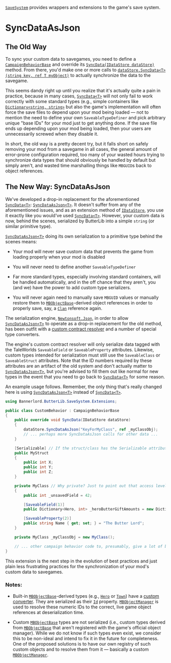 [``SaveSystem``](xref:Bannerlord.ButterLib.SaveSystem) provides wrappers and extensions to the game's save system.

# SyncDataAsJson

## The Old Way

To sync your custom data to savegames, you need to define a [``CampaignBehaviorBase``](https://apidoc.bannerlord.com/v/1.2.7/class_tale_worlds_1_1_campaign_system_1_1_campaign_behavior_base.html) and override its [``SyncData(IDataStore dataStore)``](https://apidoc.bannerlord.com/v/1.2.7/class_tale_worlds_1_1_campaign_system_1_1_campaign_behavior_base.html#a05ec45ba9a8707a6048fa5ba129fb438) method. From there, you'd make one or more calls to [``dataStore.SyncData<T>(string key, ref T myObject)``](https://apidoc.bannerlord.com/v/1.2.7/interface_tale_worlds_1_1_campaign_system_1_1_i_data_store.html#a8f476030a56cf3423bd9e2912c4e5802) to actually synchronize the data to the savegame.

This seems dandy right up until you realize that it's actually quite a pain in practice, because in many cases, [``SyncData<T>``](https://apidoc.bannerlord.com/v/1.2.7/interface_tale_worlds_1_1_campaign_system_1_1_i_data_store.html#a8f476030a56cf3423bd9e2912c4e5802) will not only fail to work correctly with some standard types (e.g., simple containers like [``Dictionary<string, string>``](xref:xref:System.Collections.Generic.Dictionary) but also the game's implementation will often force the save files to depend upon your mod being loaded &mdash; not to mention the need to define your own ``SaveableTypeDefiner`` and pick arbitrary unique "base IDs" for your mod just to get anything done. If the save file ends up depending upon your mod being loaded, then your users are unnecessarily screwed when they disable it.

In short, the old way is a pretty decent try, but it falls short on safely removing your mod from a savegame in all cases, the general amount of error-prone configuration required, too many of your wasted hours trying to synchronize data types that should obviously be handled by default but simply aren't, and wasted time marshalling things like ``MBGUID``s back to object references.

## The New Way: SyncDataAsJson

We've developed a drop-in replacement for the aforementioned [``SyncData<T>``](https://apidoc.bannerlord.com/v/1.2.7/interface_tale_worlds_1_1_campaign_system_1_1_i_data_store.html#a8f476030a56cf3423bd9e2912c4e5802): [``SyncDataAsJson<T>``](xref:Bannerlord.ButterLib.SaveSystem.Extensions.IDataStoreExtensions#collapsible-Bannerlord_ButterLib_SaveSystem_Extensions_IDataStoreExtensions_SyncDataAsJson__1_TaleWorlds_CampaignSystem_IDataStore_System_String___0__Newtonsoft_Json_JsonSerializerSettings_). It doesn't suffer from any of the aforementioned issues, and as an extension method of [``IDataStore``](https://apidoc.bannerlord.com/v/1.2.7/interface_tale_worlds_1_1_campaign_system_1_1_i_data_store.html), you use it exactly like you would've used [``SyncData<T>``](https://apidoc.bannerlord.com/v/1.2.7/interface_tale_worlds_1_1_campaign_system_1_1_i_data_store.html#a8f476030a56cf3423bd9e2912c4e5802). However, your custom data is now, behind the scenes, serialized by ButterLib into a simple ``string`` (or similar primitive type).

[``SyncDataAsJson<T>``](xref:Bannerlord.ButterLib.SaveSystem.Extensions.IDataStoreExtensions#collapsible-Bannerlord_ButterLib_SaveSystem_Extensions_IDataStoreExtensions_SyncDataAsJson__1_TaleWorlds_CampaignSystem_IDataStore_System_String___0__Newtonsoft_Json_JsonSerializerSettings_) doing its own serialization to a primitive type behind the scenes means:

* Your mod will never save custom data that prevents the game from loading properly when your mod is disabled

* You will never need to define another ``SaveableTypeDefiner``

* Far more standard types, especially involving standard containers, will be handled automatically, and in the off chance that they aren't, you (and we) have the power to add custom type serializers.

* You will never again need to manually save ``MBGUID`` values or manually restore them to [``MBObjectBase``](https://apidoc.bannerlord.com/v/1.2.7/class_tale_worlds_1_1_object_system_1_1_m_b_object_base.html)-derived object references in order to properly save, say, a [``Clan``](https://apidoc.bannerlord.com/v/1.2.7/class_tale_worlds_1_1_campaign_system_1_1_clan.html) reference again.

The serialization engine, [``Newtonsoft.Json``](https://github.com/JamesNK/Newtonsoft.Json), in order to allow [``SyncDataAsJson<T>``](xref:Bannerlord.ButterLib.SaveSystem.Extensions.IDataStoreExtensions#collapsible-Bannerlord_ButterLib_SaveSystem_Extensions_IDataStoreExtensions_SyncDataAsJson__1_TaleWorlds_CampaignSystem_IDataStore_System_String___0__Newtonsoft_Json_JsonSerializerSettings_) to operate as a drop-in replacement for the old method, has been outfit with a [custom contract resolver](xref:Bannerlord.ButterLib.SaveSystem.TaleWorldsContractResolver) and a number of special type converters.

The engine's custom contract resolver will only serialize data tagged with the TaleWorlds ``SaveableField`` or ``SaveableProperty`` attributes. Likewise, custom types intended for serialization must still use the ``SaveableClass`` or ``SaveableStruct`` attributes. Note that the ID numbers required by these attributes are an artifact of the old system and don't actually matter to [``SyncDataAsJson<T>``](xref:Bannerlord.ButterLib.SaveSystem.Extensions.IDataStoreExtensions#collapsible-Bannerlord_ButterLib_SaveSystem_Extensions_IDataStoreExtensions_SyncDataAsJson__1_TaleWorlds_CampaignSystem_IDataStore_System_String___0__Newtonsoft_Json_JsonSerializerSettings_), but you're advised to fill them out like normal for new types in the event that you need to go back to [``SyncData<T>``](https://apidoc.bannerlord.com/v/1.2.7/interface_tale_worlds_1_1_campaign_system_1_1_i_data_store.html#a8f476030a56cf3423bd9e2912c4e5802) for some reason.

An example usage follows. Remember, the only thing that's really changed here is using [``SyncDataAsJson<T>``](xref:Bannerlord.ButterLib.SaveSystem.Extensions.IDataStoreExtensions#collapsible-Bannerlord_ButterLib_SaveSystem_Extensions_IDataStoreExtensions_SyncDataAsJson__1_TaleWorlds_CampaignSystem_IDataStore_System_String___0__Newtonsoft_Json_JsonSerializerSettings_) instead of [``SyncData<T>``](https://apidoc.bannerlord.com/v/1.2.7/interface_tale_worlds_1_1_campaign_system_1_1_i_data_store.html#a8f476030a56cf3423bd9e2912c4e5802).

```csharp
using Bannerlord.ButterLib.SaveSystem.Extensions;

public class CustomBehavior : CampaignBehaviorBase
{
    public override void SyncData(IDataStore dataStore)
    {
        dataStore.SyncDataAsJson("KeyForMyClass", ref _myClassObj);
        // ... perhaps more SyncDataAsJson calls for other data ...
    }

    [Serializable] // If the struct/class has the Serializable attribute`SaveableField and SaveableProperty will be ignored
    public MyStruct
    {
        public int X;
        public int Y;
        public int Z;
    }

    private MyClass // Why private? Just to point out that access levels aren't an issue.
    {
        public int _unsavedField = 42;

        [SaveableField(1)]
        public Dictionary<Hero, int> _heroButterGiftAmounts = new Dictionary<Hero, int>();

        [SaveableProperty(2)]
        public string Name { get; set; } = "The Butter Lord";
    }

    private MyClass _myClassObj = new MyClass();

    // ... other campaign behavior code to, presumably, give a lot of butter away everyday
}
```

This extension is the next step in the evolution of best practices and just plain less frustrating practices for the synchronization of your mod's custom data to savegames.

### Notes:

* Built-in [``MBObjectBase``](https://apidoc.bannerlord.com/v/1.2.7/class_tale_worlds_1_1_object_system_1_1_m_b_object_base.html)-derived types (e.g., [``Hero``](https://apidoc.bannerlord.com/v/1.2.7/class_tale_worlds_1_1_campaign_system_1_1_hero.html) or [``Town``](https://apidoc.bannerlord.com/v/1.2.7/class_tale_worlds_1_1_campaign_system_1_1_settlements_1_1_town.html)) have a [custom converter](xref:Bannerlord.ButterLib.SaveSystem.MBObjectBaseConverter). They are serialized as their [``Id``](xref:TaleWorlds.ObjectSystem.MBObjectBase#collapsible-TaleWorlds_ObjectSystem_MBObjectBase_Id) property. [``MBObjectManager``](https://apidoc.bannerlord.com/v/1.2.7/class_tale_worlds_1_1_object_system_1_1_m_b_object_manager.html) is used to resolve these numeric IDs to the correct, live game object references at deserialization time.

* Custom [``MBObjectBase``](https://apidoc.bannerlord.com/v/1.2.7/class_tale_worlds_1_1_object_system_1_1_m_b_object_base.html) types are not serialized (i.e., custom types derived from [``MBObjectBase``](https://apidoc.bannerlord.com/v/1.2.7/class_tale_worlds_1_1_object_system_1_1_m_b_object_base.html) that aren't registered with the game's official object manager). While we do not know if such types even exist, we consider this to be non-ideal and intend to fix it in the future for completeness. One of the proposed solutions is to have our own registry of such custom objects and to resolve them from it &mdash; basically a custom [``MBObjectManager``](https://apidoc.bannerlord.com/v/1.2.7/class_tale_worlds_1_1_object_system_1_1_m_b_object_manager.html).
